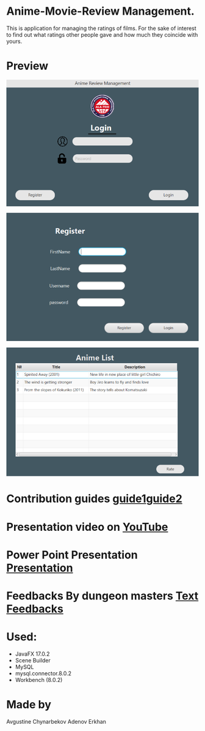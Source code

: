 # Anime-Movie-Review Management.

This is application for managing the ratings of films.
For the sake of interest to find out what ratings other people gave and how much they coincide with yours. 


# Preview
![login](https://github.com/NPaugust/FInal-Group-Project-OOP-/blob/main/screenshots/login.png)

![register](https://github.com/NPaugust/FInal-Group-Project-OOP-/blob/main/screenshots/register.png)

![animelist](https://github.com/NPaugust/FInal-Group-Project-OOP-/blob/main/screenshots/animelist.png)

# Contribution guides [guide1](https://www.youtube.com/watch?v=HBBtlwGpBek)[guide2](https://www.youtube.com/watch?v=e8g9eNnFpHQ)
# Presentation video on [YouTube](https://www.youtube.com/watch?v=iIzE9gGng40)

# Power Point Presentation [Presentation](https://github.com/NPaugust/FInal-Group-Project-OOP-/files/7824670/Final-OOP-Project.Presentation.pdf)

 
# Feedbacks By dungeon masters [Text Feedbacks](https://github.com/NPaugust/FInal-Group-Project-OOP-/files/7824783/Feedbacks-Final-OOP.pptx)


# Used:
- JavaFX 17.0.2 
- Scene Builder
- MySQL 
- mysql.connector.8.0.2
- Workbench (8.0.2)

# Made by
Avgustine Chynarbekov Adenov Erkhan
